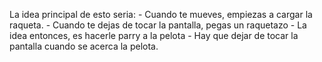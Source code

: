 La idea principal de esto seria:
	- Cuando te mueves, empiezas a cargar la raqueta.
	- Cuando te dejas de tocar la pantalla, pegas un raquetazo
	- La idea entonces, es hacerle parry a la pelota
	- Hay que dejar de tocar la pantalla cuando se acerca la pelota.
